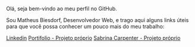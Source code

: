 Olá, seja bem-vindo ao meu perfil no GitHub.

Sou Matheus Biesdorf, Desenvolvedor Web, e trago aqui alguns links úteis para que você possa conhecer um pouco mais do meu trabalho:

[Linkedin](www.linkedin.com/in/matheus-biesdorf)
[Portifolio - Projeto próprio](https://portifolio.vercel.app/)
[Sabrina Carpenter - Projeto próprio](https://sabrina-carpenter.vercel.app/)

